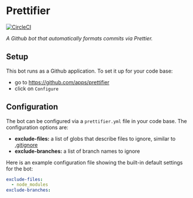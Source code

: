 # Prettifier

[![CircleCI](https://circleci.com/gh/Originate/prettifier.svg?style=shield&circle-token=cb8a7c802da38fdfc7a2bc3f7503854978f607fe)](https://circleci.com/gh/Originate/prettifier)

_A Github bot that automatically formats commits via Prettier._

## Setup

This bot runs as a Github application.
To set it up for your code base:

- go to https://github.com/apps/prettifier
- click on `Configure`

## Configuration

The bot can be configured via a `prettifier.yml` file in your code base.
The configuration options are:

- **exclude-files:** a list of globs that describe files to ignore,
  similar to [.gitignore](https://git-scm.com/docs/gitignore)
- **exclude-branches:** a list of branch names to ignore

Here is an example configuration file showing the built-in default settings for the bot:

```yml
exclude-files:
  - node_modules
exclude-branches:
```

